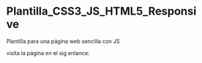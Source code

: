 # Plantilla_CSS3_JS_HTML5_Responsive
Plantilla para una página web sencilla con JS

visita la página en el sig enlance: 
